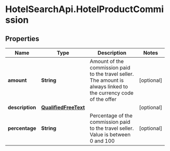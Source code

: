 # HotelSearchApi.HotelProductCommission

## Properties

Name | Type | Description | Notes
------------ | ------------- | ------------- | -------------
**amount** | **String** | Amount of the commission paid to the travel seller. The amount is always linked to the currency code of the offer | [optional] 
**description** | [**QualifiedFreeText**](QualifiedFreeText.md) |  | [optional] 
**percentage** | **String** | Percentage of the commission paid to the travel seller. Value is between 0 and 100 | [optional] 


